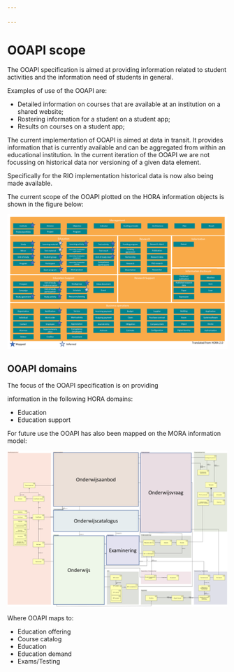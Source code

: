 ```yaml
---

---
```

# OOAPI scope

The OOAPI specification is aimed at providing information related to student activities and the information need of students in general.

Examples of use of the OOAPI are:

* Detailed information on courses that are available at an institution on a shared website;
* Rostering information for a student on a student app;
* Results on courses on a student app;

The current implementation of OOAPI is aimed at data in transit. It provides information that is currently available and can be aggregated from within an educational institution. In the current iteration of the OOAPI we are not focussing on historical data nor versioning of a given data element.

Specifically for the RIO implementation historical data is now also being made available.

The current scope of the OOAPI plotted on the HORA information objects is shown in the figure below:

![OOAPI mapping to HORA informaiton model](../_media/ooapi_v50_rosa_hora_information_model.png)

## OOAPI domains

The focus of the OOAPI specification is on providing

information in the following HORA domains:

* Education
* Education support

For future use the OOAPI has also been mapped on the MORA information model:

![](../_media/ooapi_v50_rosa_mora_information_model.png)

Where OOAPI maps to:

* Education offering
* Course catalog
* Education 
* Education demand
* Exams/Testing
